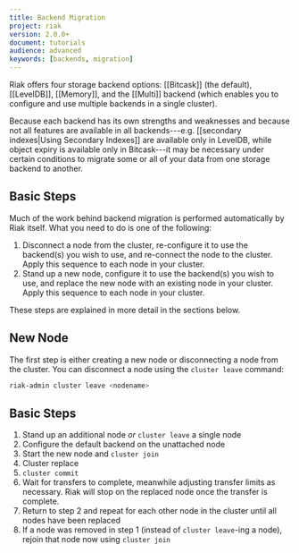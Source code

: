 ```yaml
---
title: Backend Migration
project: riak
version: 2.0.0+
document: tutorials
audience: advanced
keywords: [backends, migration]
---
```


Riak offers four storage backend options: [[Bitcask]] \(the default),
[[LevelDB]], [[Memory]], and the [[Multi]] backend (which enables you to
configure and use multiple backends in a single cluster).

Because each backend has its own strengths and weaknesses and because
not all features are available in all backends---e.g.
[[secondary indexes|Using Secondary Indexes]] are available only in
LevelDB, while object expiry is available only in Bitcask---it may be
necessary under certain conditions to migrate some or all of your data
from one storage backend to another.

## Basic Steps

Much of the work behind backend migration is performed automatically by
Riak itself. What you need to do is one of the following:

1. Disconnect a node from the cluster, re-configure it to use the
backend(s) you wish to use, and re-connect the node to the cluster.
Apply this sequence to each node in your cluster.
2. Stand up a new node, configure it to use the backend(s) you wish to
use, and replace the new node with an existing node in your cluster.
Apply this sequence to each node in your cluster.

These steps are explained in more detail in the sections below.

## New Node

The first step is either creating a new node or disconnecting a node
from the cluster. You can disconnect a node using the `cluster leave`
command:

```bash
riak-admin cluster leave <nodename>
```

## Basic Steps

1. Stand up an additional node _or_ `cluster leave` a single node
2. Configure the default backend on the unattached node
3. Start the new node and `cluster join`
4. Cluster replace <cluster member> <new node>
5. `cluster commit`
6. Wait for transfers to complete, meanwhile adjusting transfer limits
   as necessary. Riak will stop on the replaced node once the transfer
   is complete.
7. Return to step 2 and repeat for each other node in the cluster until
   all nodes have been replaced
8. If a node was removed in step 1 (instead of `cluster leave`-ing a
   node), rejoin that node now using `cluster join`
